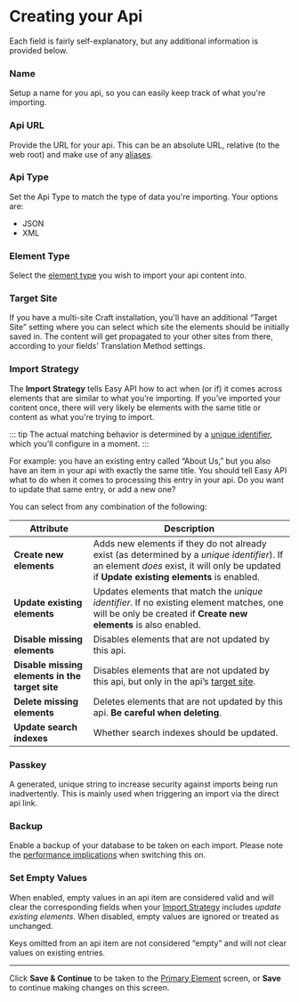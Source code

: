 # Creating your Api

Each field is fairly self-explanatory, but any additional information is provided below.

### Name

Setup a name for you api, so you can easily keep track of what you're importing.

### Api URL

Provide the URL for your api. This can be an absolute URL, relative (to the web root) and make use of any [aliases](https://docs.runwildstudio.co.nz/v3/config/#aliases).

### Api Type

Set the Api Type to match the type of data you're importing. Your options are:

- JSON
- XML

### Element Type

Select the [element type](../content-mapping/element-types.md) you wish to import your api content into.

### Target Site

If you have a multi-site Craft installation, you'll have an additional “Target Site” setting where you can select which site the elements should be initially saved in. The content will get propagated to your other sites from there, according to your fields’ Translation Method settings.

### Import Strategy

The **Import Strategy** tells Easy API how to act when (or if) it comes across elements that are similar to what you’re importing. If you’ve imported your content once, there will very likely be elements with the same title or content as what you're trying to import.

::: tip
The actual matching behavior is determined by a [unique identifier](field-mapping.md#unique-identifiers), which you’ll configure in a moment.
:::

For example: you have an existing entry called “About Us,” but you also have an item in your api with exactly the same title. You should tell Easy API what to do when it comes to processing this entry in your api. Do you want to update that same entry, or add a new one?

You can select from any combination of the following:

Attribute | Description
--- | ---
**Create new elements** | Adds new elements if they do not already exist (as determined by a _unique identifier_). If an element _does_ exist, it will only be updated if **Update existing elements** is enabled.
**Update existing elements** | Updates elements that match the _unique identifier_. If no existing element matches, one will be only be created if **Create new elements** is also enabled.
**Disable missing elements** | Disables elements that are not updated by this api.
**Disable missing elements in the target site** | Disables elements that are not updated by this api, but only in the api’s [target site](#target-site).
**Delete missing elements** | Deletes elements that are not updated by this api. **Be careful when deleting**.
**Update search indexes** | Whether search indexes should be updated.

### Passkey

A generated, unique string to increase security against imports being run inadvertently. This is mainly used when triggering an import via the direct api link.

### Backup

Enable a backup of your database to be taken on each import. Please note the [performance implications](../troubleshooting.md#performance) when switching this on.

### Set Empty Values

When enabled, empty values in an api item are considered valid and will clear the corresponding fields when your [Import Strategy](#import-strategy) includes _update existing elements_. When disabled, empty values are ignored or treated as unchanged.

Keys omitted from an api item are not considered “empty” and will not clear values on existing entries.

* * *

Click **Save & Continue** to be taken to the [Primary Element](primary-element.md) screen, or **Save** to continue making changes on this screen.
